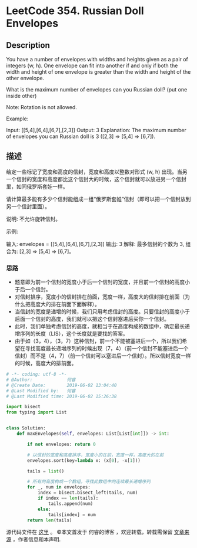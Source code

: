 # LeetCode 354. Russian Doll Envelopes

## Description

You have a number of envelopes with widths and heights given as a pair of integers (w, h). One envelope can fit into another if and only if both the width and height of one envelope is greater than the width and height of the other envelope.

What is the maximum number of envelopes can you Russian doll? (put one inside other)

Note:
Rotation is not allowed.

Example:

Input: \[\[5,4],\[6,4],\[6,7],\[2,3]]
Output: 3 
Explanation: The maximum number of envelopes you can Russian doll is 3 (\[2,3] => \[5,4] => \[6,7]).

## 描述

给定一些标记了宽度和高度的信封，宽度和高度以整数对形式 (w, h) 出现。当另一个信封的宽度和高度都比这个信封大的时候，这个信封就可以放进另一个信封里，如同俄罗斯套娃一样。

请计算最多能有多少个信封能组成一组“俄罗斯套娃”信封（即可以把一个信封放到另一个信封里面）。

说明:
不允许旋转信封。

示例:

输入: envelopes = \[\[5,4],\[6,4],\[6,7],\[2,3]]
输出: 3 
解释: 最多信封的个数为 3, 组合为: \[2,3] => \[5,4] => \[6,7]。

### 思路

* 题意即为前一个信封的宽度小于后一个信封的宽度，并且前一个信封的高度小于后一个信封。
* 对信封排序，宽度小的信封排在前面，宽度一样，高度大的信封排在前面（为什么把高度大的排在前面下面解释）。
* 当信封的宽度是递增的时候，我们只用考虑信封的高度。只要信封的高度小于后面一个信封的高度，我们就可以把这个信封塞进后买你一个信封。
* 此时，我们单独考虑信封的高度，就相当于在高度构成的数组中，确定最长递增序列的长度（LIS），这个长度就是要找的答案。
* 由于如（3，4），（3，7）这种信封，前一个不能被塞进后一个，所以我们希望在寻找高度最长递增序列的时候出现（7，4）（前一个信封不能塞进后一个信封）而不是（4，7）（前一个信封可以塞进后一个信封）。所以信封宽度一样的时候，高度大的排前面。

```py
# -*- coding: utf-8 -*-
# @Author:             何睿
# @Create Date:        2019-06-02 13:04:40
# @Last Modified by:   何睿
# @Last Modified time: 2019-06-02 15:26:38

import bisect
from typing import List


class Solution:
    def maxEnvelopes(self, envelopes: List[List[int]]) -> int:

        if not envelopes: return 0

        # 以信封的宽度和高度排序，宽度小的在前，宽度一样，高度大的在前
        envelopes.sort(key=lambda x: (x[0], -x[1]))

        tails = list()

        # 所有的高度构成一个数组，寻找此数组中的连续最长递增序列
        for _, num in envelopes:
            index = bisect.bisect_left(tails, num)
            if index == len(tails):
                tails.append(num)
            else:
                tails[index] = num
        return len(tails)
```

源代码文件在 [这里](https://github.com/ruicore/Algorithm/blob/master/Leetcode/2019-06-02-354-Russian-Doll-Envelopes.py) 。
©本文首发于 何睿的博客 ，欢迎转载，转载需保留 [文章来源](https://www.ruicore.cn/leetcode-354-russian-doll-envelopes/) ，作者信息和本声明.